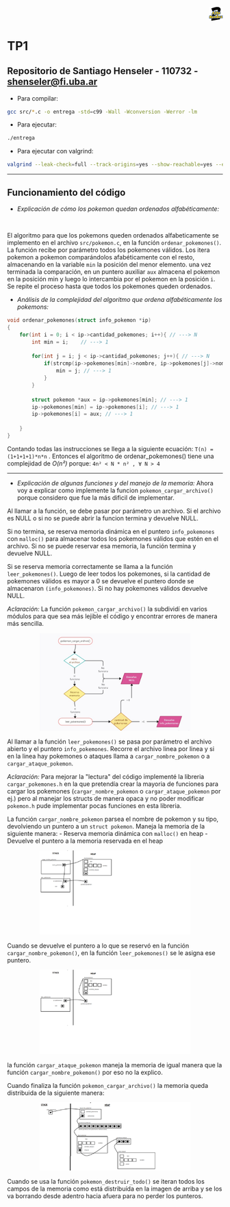 <div align="right">
<img width="32px" src="img/algo2.svg">
</div>

# TP1

## Repositorio de Santiago Henseler - 110732 - shenseler@fi.uba.ar

- Para compilar:

```bash
gcc src/*.c -o entrega -std=c99 -Wall -Wconversion -Werror -lm
```

- Para ejecutar:

```bash
./entrega
```

- Para ejecutar con valgrind:
```bash
valgrind --leak-check=full --track-origins=yes --show-reachable=yes --error-exitcode=2 --show-leak-kinds=all --trace-children=yes ./entrega
```
---
##  Funcionamiento del código

-  *Explicación de cómo los pokemon quedan ordenados alfabéticamente:*
<br/>

El algoritmo para que los pokemons queden ordenados alfabeticamente se implemento en el archivo `src/pokemon.c`, en la función `ordenar_pokemones()`. La función recibe por parámetro todos los pokemones válidos. Los itera pokemon a pokemon comparándolos afabéticamente con el resto, almacenando en la variable `min` la posición del menor elemento. una vez terminada  la comparación, en un puntero auxiliar `aux` almacena el pokemon en la posición min y luego lo intercambia por el pokemon en la posición `i`. Se repite el proceso hasta que todos los pokemones queden ordenados.
<br/>
-  *Análisis de la complejidad del algoritmo que ordena alfabéticamente los pokemons:*
```c
void ordenar_pokemones(struct info_pokemon *ip)
{
	for(int i = 0; i < ip->cantidad_pokemones; i++){ // ---> N
		int min = i;    // ---> 1

		for(int j = i; j < ip->cantidad_pokemones; j++){ // ---> N
			if(strcmp(ip->pokemones[min]->nombre, ip->pokemones[j]->nombre) > 0){
				min = j; // ---> 1
			}
		}

		struct pokemon *aux = ip->pokemones[min]; // ---> 1
		ip->pokemones[min] = ip->pokemones[i]; // ---> 1 
		ip->pokemones[i] = aux; // ---> 1

	}
}
```

Contando todas las instrucciones se llega a la siguiente ecuación: `T(n) = (1+1+1+1)*n*n` . Entonces el algoritmo de ordenar_pokemones() tiene una complejidad de *O(n²)* porque: `4n² < N * n² , ∀ N > 4`

---

-  *Explicación de algunas funciones y del manejo de la memoria:*
Ahora voy a explicar como implemente la funcion `pokemon_cargar_archivo()` porque considero que fue la más dificil de implementar.

Al llamar a la función, se debe pasar por parámetro un archivo. Si el archivo es NULL o si no se puede abrir la funcion termina y devuelve NULL.

Si no termina, se reserva memoria dinámica en el puntero `info_pokemones` con `malloc()` para almacenar todos los pokemones válidos que estén en el archivo. Si no se puede reservar esa memoria, la función termina y devuelve NULL.

Si se reserva memoria correctamente se llama a la función `leer_pokemones()`. Luego de leer todos los pokemones, si la cantidad de pokemones válidos es mayor a 0 se devuelve el puntero donde se almacenaron `(info_pokemones)`. Si no hay pokemones válidos devuelve NULL.

*Aclaración:* La función `pokemon_cargar_archivo()` la subdividí en varios módulos para que sea más lejible el código y encontrar errores de manera más sencilla.
	
<div align="center">
<img width="70%" src="img/flujo1.jpg">
</div>

Al llamar a la función `leer_pokemones()` se pasa por parámetro el archivo abierto y el puntero `info_pokemones`. Recorre el archivo linea por linea y si en la linea hay pokemones o ataques llama a `cargar_nombre_pokemon` o a `cargar_ataque_pokemon`. 

*Aclaración:* Para mejorar la "lectura" del código implementé la libreria `cargar_pokemones.h` en la que pretendía crear la mayoria de funciones para cargar los pokemones (`cargar_nombre_pokemon` o `cargar_ataque_pokemon` por ej.) pero al manejar los structs de manera opaca y no poder modificar `pokemon.h` pude implementar pocas funciones en esta libreria.

La función `cargar_nombre_pokemon` parsea el nombre de pokemon y su tipo, devolviendo un puntero a un `struct pokemon`. Maneja la memoria de la siguiente manera:
	- Reserva memoria dinámica con `malloc()` en heap
 	- Devuelve el puntero a la memoria reservada en el heap
  
<div align="center">
<img width="70%" src="img/memoria2.png">
</div>

Cuando se devuelve el puntero a lo que se reservó en la función `cargar_nombre_pokemon()`, en la función `leer_pokemones()` se le asigna ese puntero.

<div align="center">
<img width="70%" src="img/memoria3.png">
</div>

la función `cargar_ataque_pokemon` maneja la memoria de igual manera que la función `cargar_nombre_pokemon()` por eso no la explico.

Cuando finaliza la función `pokemon_cargar_archivo()` la memoria queda distribuida de la siguiente manera:

<div align="center">
<img width="70%" src="img/memoria1.png">
</div>

Cuando se usa la función `pokemon_destruir_todo()` se iteran todos los campos de la memoria como está distribuída en la imagen de arriba y se los va borrando desde adentro hacia afuera para no perder los punteros. 
